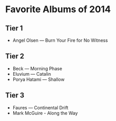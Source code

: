 # Favorite Albums of 2014


## Tier 1

- Angel Olsen — Burn Your Fire for No Witness


## Tier 2

- Beck — Morning Phase
- Eluvium — Catalin
- Porya Hatami — Shallow


## Tier 3

- Faures — Continental Drift
- Mark McGuire - Along the Way